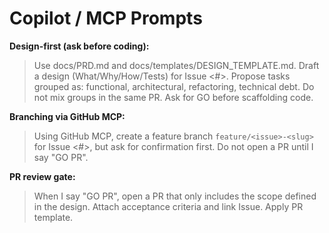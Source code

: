 # Copilot / MCP Prompts

**Design-first (ask before coding):**
> Use docs/PRD.md and docs/templates/DESIGN_TEMPLATE.md. Draft a design (What/Why/How/Tests) for Issue <#>. Propose tasks grouped as: functional, architectural, refactoring, technical debt. Do not mix groups in the same PR. Ask for GO before scaffolding code.

**Branching via GitHub MCP:**
> Using GitHub MCP, create a feature branch `feature/<issue>-<slug>` for Issue <#>, but ask for confirmation first. Do not open a PR until I say "GO PR".

**PR review gate:**
> When I say "GO PR", open a PR that only includes the scope defined in the design. Attach acceptance criteria and link Issue. Apply PR template.
